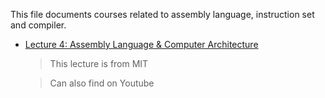 This file documents courses related to assembly language, instruction set and compiler.

- [Lecture 4: Assembly Language & Computer Architecture](https://ocw.mit.edu/courses/electrical-engineering-and-computer-science/6-172-performance-engineering-of-software-systems-fall-2018/lecture-videos/lecture-4-assembly-language-computer-architecture/)

    > This lecture is from MIT

    > Can also find on Youtube
